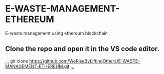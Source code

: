 # E-WASTE-MANAGEMENT-ETHEREUM
E-waste management using ethereum blockchain

## Clone the repo and open it in the VS code editor.
,,,
git clone https://github.com/WeRiseByLiftingOthers/E-WASTE-MANAGEMENT-ETHEREUM.git
,,,


